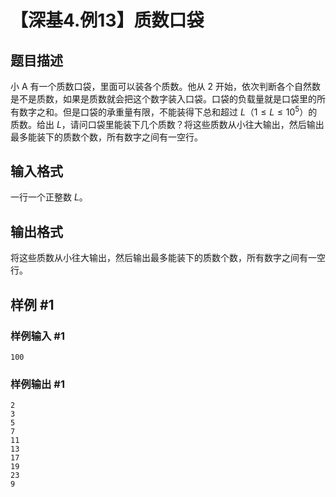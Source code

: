 # 【深基4.例13】质数口袋

## 题目描述

小 A 有一个质数口袋，里面可以装各个质数。他从 $2$ 开始，依次判断各个自然数是不是质数，如果是质数就会把这个数字装入口袋。口袋的负载量就是口袋里的所有数字之和。但是口袋的承重量有限，不能装得下总和超过 $L$（$1 \le L \le {10}^5$）的质数。给出 $L$，请问口袋里能装下几个质数？将这些质数从小往大输出，然后输出最多能装下的质数个数，所有数字之间有一空行。

## 输入格式

一行一个正整数 $L$。

## 输出格式

将这些质数从小往大输出，然后输出最多能装下的质数个数，所有数字之间有一空行。

## 样例 #1

### 样例输入 #1

```
100
```

### 样例输出 #1

```
2
3
5
7
11
13
17
19
23
9
```